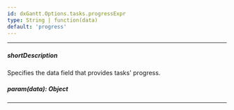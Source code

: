 ```yaml
---
id: dxGantt.Options.tasks.progressExpr
type: String | function(data)
default: 'progress'
---
```

---
##### shortDescription
Specifies the data field that provides tasks' progress.

##### param(data): Object

---
